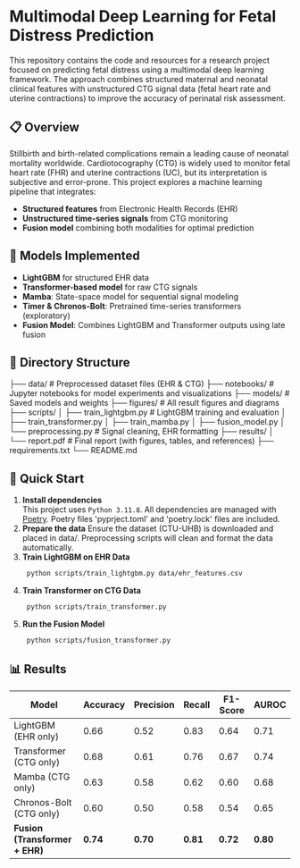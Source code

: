 # Multimodal Deep Learning for Fetal Distress Prediction

This repository contains the code and resources for a research project focused on predicting fetal distress using a multimodal deep learning framework. The approach combines structured maternal and neonatal clinical features with unstructured CTG signal data (fetal heart rate and uterine contractions) to improve the accuracy of perinatal risk assessment.

## 📋 Overview

Stillbirth and birth-related complications remain a leading cause of neonatal mortality worldwide. Cardiotocography (CTG) is widely used to monitor fetal heart rate (FHR) and uterine contractions (UC), but its interpretation is subjective and error-prone. This project explores a machine learning pipeline that integrates:
- **Structured features** from Electronic Health Records (EHR)
- **Unstructured time-series signals** from CTG monitoring
- **Fusion model** combining both modalities for optimal prediction

## 🧠 Models Implemented
- **LightGBM** for structured EHR data
- **Transformer-based model** for raw CTG signals
- **Mamba**: State-space model for sequential signal modeling
- **Timer & Chronos-Bolt**: Pretrained time-series transformers (exploratory)
- **Fusion Model**: Combines LightGBM and Transformer outputs using late fusion

## 📁 Directory Structure

├── data/ # Preprocessed dataset files (EHR & CTG) ├── notebooks/ # Jupyter notebooks for model experiments and visualizations ├── models/ # Saved models and weights ├── figures/ # All result figures and diagrams ├── scripts/ │ ├── train_lightgbm.py # LightGBM training and evaluation │ ├── train_transformer.py │ ├── train_mamba.py │ ├── fusion_model.py │ └── preprocessing.py # Signal cleaning, EHR formatting ├── results/ │ └── report.pdf # Final report (with figures, tables, and references) ├── requirements.txt └── README.md


## 🚀 Quick Start

1. **Install dependencies**  
This project uses `Python 3.11.8`. All dependencies are managed with [Poetry](https://python-poetry.org/). Poetry files 'pyprject.toml' and 'poetry.lock' files are included.
2. **Prepare the data**
Ensure the dataset (CTU-UHB) is downloaded and placed in data/. Preprocessing scripts will clean and format the data automatically.
3. **Train LightGBM on EHR Data**
   ```bash
    python scripts/train_lightgbm.py data/ehr_features.csv

4. **Train Transformer on CTG Data**
   ```bash
    python scripts/train_transformer.py

5. **Run the Fusion Model**
   ```bash
    python scripts/fusion_transformer.py

## 📊 Results

| Model                   | Accuracy | Precision | Recall | F1-Score | AUROC |
|------------------------|----------|-----------|--------|----------|--------|
| LightGBM (EHR only)    | 0.66     | 0.52      | 0.83   | 0.64     | 0.71   |
| Transformer (CTG only) | 0.68     | 0.61      | 0.76   | 0.67     | 0.74   |
| Mamba (CTG only)       | 0.63     | 0.58      | 0.62   | 0.60     | 0.68   |
| Chronos-Bolt (CTG only)| 0.60     | 0.50      | 0.58   | 0.54     | 0.65   |
| **Fusion (Transformer + EHR)** | **0.74** | **0.70** | **0.81** | **0.72** | **0.80** |
